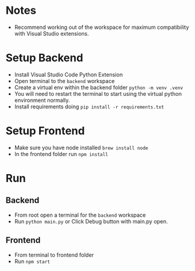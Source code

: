 # Notes
- Recommend working out of the workspace for maximum compatibility with Visual Studio extensions.

# Setup Backend
- Install Visual Studio Code Python Extension
- Open terminal to the `backend` workspace
- Create a virtual env within the backend folder `python -m venv .venv`
- You will need to restart the terminal to start using the virtual python environment normally.
- Install requirements doing `pip install -r requirements.txt`

# Setup Frontend
- Make sure you have node installed `brew install node`
- In the frontend folder run `npm install`

# Run
## Backend
- From root open a terminal for the `backend` workspace
- Run `python main.py` or Click Debug button with main.py open.

## Frontend
- From terminal to frontend folder
- Run `npm start`
